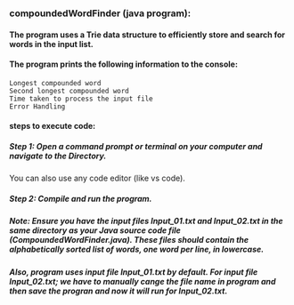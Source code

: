 ### compoundedWordFinder (java program):
#### The program uses a Trie data structure to efficiently store and search for words in the input list.
#### The program prints the following information to the console:
    Longest compounded word
    Second longest compounded word
    Time taken to process the input file
    Error Handling

#### steps to execute code:
##### Step 1: Open a command prompt or terminal on your computer and navigate to the Directory.
You can also use any code editor (like vs code).


##### Step 2: Compile and run the program.

##### Note: Ensure you have the input files Input_01.txt and Input_02.txt in the same directory as your Java source code file (CompoundedWordFinder.java). These files should contain the alphabetically sorted list of words, one word per line, in lowercase.
##### Also, program uses input file Input_01.txt by default. For input file Input_02.txt; we have to manually cange the file name in program and then save the progran and now it will run for Input_02.txt. 
